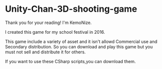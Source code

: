 # Unity-Chan-3D-shooting-game
Thank you for your reading!
I'm KemoNize.

I created this game for my school festival in 2016.

This game include a variety of asset and it isn't allowd Commercial use and Secondary distribution.
So you can download and play this game but you must not sell and distribute it for others.

If you want to use these CSharp scripts,you can download them.
